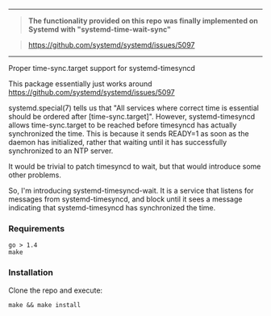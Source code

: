 ___

> **The functionality provided on this repo was finally implemented on Systemd  with "systemd-time-wait-sync"**

> https://github.com/systemd/systemd/issues/5097
___

Proper time-sync.target support for systemd-timesyncd

This package essentially just works around
  https://github.com/systemd/systemd/issues/5097

systemd.special(7) tells us that "All services where correct time is
essential should be ordered after [time-sync.target]".  However,
systemd-timesyncd allows time-sync.target to be reached before
timesyncd has actually synchronized the time.  This is because it
sends READY=1 as soon as the daemon has initialized, rather that
waiting until it has successfully synchronized to an NTP server.

It would be trivial to patch timesyncd to wait, but that would
introduce some other problems.

So, I'm introducing systemd-timesyncd-wait.  It is a service that
listens for messages from systemd-timesyncd, and block until it sees a
message indicating that systemd-timesyncd has synchronized the time.

### Requirements

	go > 1.4
	make


### Installation

Clone the repo and execute:

	make && make install
